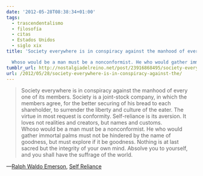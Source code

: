 ```yaml
---
date: '2012-05-28T08:38:34+01:00'
tags:
  - trascendentalismo
  - filosofía
  - citas
  - Estados Unidos
  - siglo xix
title: 'Society everywhere is in conspiracy against the manhood of every one of its members. Society is a joint-stock company, in which the members agree, for the better securing of his bread to each shareholder, to surrender the liberty and culture of the eater. The virtue in most request is conformity. Self-reliance is its aversion. It loves not realities and creators, but names and customs.

  Whoso would be a man must be a nonconformist. He who would gather immortal palms must not be hindered by the name of goodness, but must explore if it be goodness. Nothing is at last sacred but the integrity of your own mind. Absolve you to yourself, and you shall have the suffrage of the world.'
tumblr_url: http://nostalgiadelreino.net/post/23916868495/society-everywhere-is-in-conspiracy-against-the
url: /2012/05/28/society-everywhere-is-in-conspiracy-against-the/
---
```


<blockquote>Society everywhere is in conspiracy against the manhood of every one of its members. Society is a joint-stock company, in which the members agree, for the better securing of his bread to each shareholder, to surrender the liberty and culture of the eater. The virtue in most request is conformity. Self-reliance is its aversion. It loves not realities and creators, but names and customs.<br/>
Whoso would be a man must be a nonconformist. He who would gather immortal palms must not be hindered by the name of goodness, but must explore if it be goodness. Nothing is at last sacred but the integrity of your own mind. Absolve you to yourself, and you shall have the suffrage of the world.</blockquote>&#8212;<a href="http://en.wikipedia.org/wiki/Ralph_Waldo_Emerson">Ralph Waldo Emerson</a>, <a href="http://en.wikisource.org/wiki/Essays:_First_Series/Self-Reliance">Self Reliance</a>
